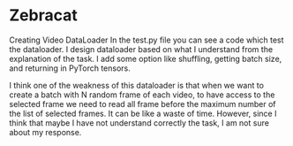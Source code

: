 # Zebracat
Creating Video DataLoader
In the test.py file you can see a code which test the dataloader.
I design dataloader based on what I understand from the explanation of the task. I add some option like shuffling, getting batch size, and returning in PyTorch tensors.

I think one of the weakness of this dataloader is that when we want to create a batch with N random frame of each video, to have access to the selected frame we need to read all frame before the maximum number of the list of selected frames. It can be like a waste of time. However, since I think that maybe I have not understand correctly the task, I am not sure about my response. 
